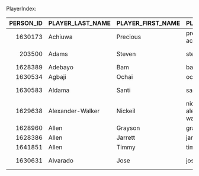 PlayerIndex:

|   PERSON_ID | PLAYER_LAST_NAME   | PLAYER_FIRST_NAME   | PLAYER_SLUG              |    TEAM_ID | TEAM_SLUG    |   IS_DEFUNCT | TEAM_CITY   | TEAM_NAME    | TEAM_ABBREVIATION   |   JERSEY_NUMBER | POSITION   | HEIGHT   |   WEIGHT | COLLEGE         | COUNTRY     |   DRAFT_YEAR |   DRAFT_ROUND |   DRAFT_NUMBER |   ROSTER_STATUS |   FROM_YEAR |   TO_YEAR |   PTS |   REB |   AST | STATS_TIMEFRAME   |
|------------:|:-------------------|:--------------------|:-------------------------|-----------:|:-------------|-------------:|:------------|:-------------|:--------------------|----------------:|:-----------|:---------|---------:|:----------------|:------------|-------------:|--------------:|---------------:|----------------:|------------:|----------:|------:|------:|------:|:------------------|
|     1630173 | Achiuwa            | Precious            | precious-achiuwa         | 1610612752 | knicks       |            0 | New York    | Knicks       | NYK                 |               5 | F          | 6-8      |      243 | Memphis         | Nigeria     |         2020 |             1 |             20 |               1 |        2020 |      2023 |   7.6 |   6.6 |   1.3 | Season            |
|      203500 | Adams              | Steven              | steven-adams             | 1610612745 | rockets      |            0 | Houston     | Rockets      | HOU                 |              12 | C          | 6-11     |      265 | Pittsburgh      | New Zealand |         2013 |             1 |             12 |               1 |        2013 |      2023 | nan   | nan   | nan   | Season            |
|     1628389 | Adebayo            | Bam                 | bam-adebayo              | 1610612748 | heat         |            0 | Miami       | Heat         | MIA                 |              13 | C-F        | 6-9      |      255 | Kentucky        | USA         |         2017 |             1 |             14 |               1 |        2017 |      2023 |  19.3 |  10.4 |   3.9 | Season            |
|     1630534 | Agbaji             | Ochai               | ochai-agbaji             | 1610612761 | raptors      |            0 | Toronto     | Raptors      | TOR                 |              30 | G          | 6-5      |      215 | Kansas          | USA         |         2022 |             1 |             14 |               1 |        2022 |      2023 |   5.8 |   2.8 |   1.1 | Season            |
|     1630583 | Aldama             | Santi               | santi-aldama             | 1610612763 | grizzlies    |            0 | Memphis     | Grizzlies    | MEM                 |               7 | F-C        | 7-0      |      215 | Loyola-Maryland | Spain       |         2021 |             1 |             30 |               1 |        2021 |      2023 |  10.7 |   5.8 |   2.3 | Season            |
|     1629638 | Alexander-Walker   | Nickeil             | nickeil-alexander-walker | 1610612750 | timberwolves |            0 | Minnesota   | Timberwolves | MIN                 |               9 | G          | 6-5      |      205 | Virginia Tech   | Canada      |         2019 |             1 |             17 |               1 |        2019 |      2023 |   8   |   2   |   2.5 | Season            |
|     1628960 | Allen              | Grayson             | grayson-allen            | 1610612756 | suns         |            0 | Phoenix     | Suns         | PHX                 |               8 | G          | 6-4      |      198 | Duke            | USA         |         2018 |             1 |             21 |               1 |        2018 |      2023 |  13.5 |   3.9 |   3   | Season            |
|     1628386 | Allen              | Jarrett             | jarrett-allen            | 1610612739 | cavaliers    |            0 | Cleveland   | Cavaliers    | CLE                 |              31 | C          | 6-9      |      243 | Texas           | USA         |         2017 |             1 |             22 |               1 |        2017 |      2023 |  16.5 |  10.5 |   2.7 | Season            |
|     1641851 | Allen              | Timmy               | timmy-allen              |          0 |              |            0 |             |              |                     |                 | F          | 6-6      |      210 | Texas           | USA         |          nan |           nan |            nan |             nan |        2023 |      2023 |   2.6 |   3.4 |   1   | Season            |
|     1630631 | Alvarado           | Jose                | jose-alvarado            | 1610612740 | pelicans     |            0 | New Orleans | Pelicans     | NOP                 |              15 | G          | 6-0      |      179 | Georgia Tech    | USA         |          nan |           nan |            nan |               1 |        2021 |      2023 |   7.1 |   2.3 |   2.1 | Season            |